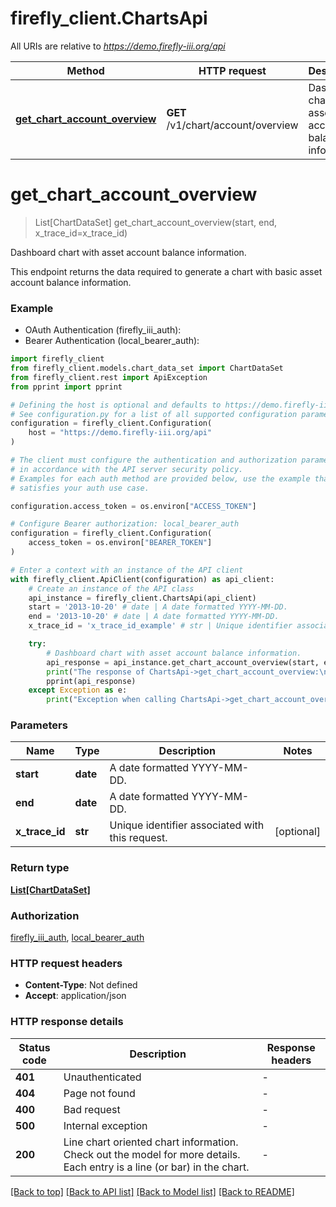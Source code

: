 # firefly_client.ChartsApi

All URIs are relative to *https://demo.firefly-iii.org/api*

Method | HTTP request | Description
------------- | ------------- | -------------
[**get_chart_account_overview**](ChartsApi.md#get_chart_account_overview) | **GET** /v1/chart/account/overview | Dashboard chart with asset account balance information.


# **get_chart_account_overview**
> List[ChartDataSet] get_chart_account_overview(start, end, x_trace_id=x_trace_id)

Dashboard chart with asset account balance information.

This endpoint returns the data required to generate a chart with basic asset account balance information. 

### Example

* OAuth Authentication (firefly_iii_auth):
* Bearer Authentication (local_bearer_auth):

```python
import firefly_client
from firefly_client.models.chart_data_set import ChartDataSet
from firefly_client.rest import ApiException
from pprint import pprint

# Defining the host is optional and defaults to https://demo.firefly-iii.org/api
# See configuration.py for a list of all supported configuration parameters.
configuration = firefly_client.Configuration(
    host = "https://demo.firefly-iii.org/api"
)

# The client must configure the authentication and authorization parameters
# in accordance with the API server security policy.
# Examples for each auth method are provided below, use the example that
# satisfies your auth use case.

configuration.access_token = os.environ["ACCESS_TOKEN"]

# Configure Bearer authorization: local_bearer_auth
configuration = firefly_client.Configuration(
    access_token = os.environ["BEARER_TOKEN"]
)

# Enter a context with an instance of the API client
with firefly_client.ApiClient(configuration) as api_client:
    # Create an instance of the API class
    api_instance = firefly_client.ChartsApi(api_client)
    start = '2013-10-20' # date | A date formatted YYYY-MM-DD. 
    end = '2013-10-20' # date | A date formatted YYYY-MM-DD. 
    x_trace_id = 'x_trace_id_example' # str | Unique identifier associated with this request. (optional)

    try:
        # Dashboard chart with asset account balance information.
        api_response = api_instance.get_chart_account_overview(start, end, x_trace_id=x_trace_id)
        print("The response of ChartsApi->get_chart_account_overview:\n")
        pprint(api_response)
    except Exception as e:
        print("Exception when calling ChartsApi->get_chart_account_overview: %s\n" % e)
```



### Parameters


Name | Type | Description  | Notes
------------- | ------------- | ------------- | -------------
 **start** | **date**| A date formatted YYYY-MM-DD.  | 
 **end** | **date**| A date formatted YYYY-MM-DD.  | 
 **x_trace_id** | **str**| Unique identifier associated with this request. | [optional] 

### Return type

[**List[ChartDataSet]**](ChartDataSet.md)

### Authorization

[firefly_iii_auth](../README.md#firefly_iii_auth), [local_bearer_auth](../README.md#local_bearer_auth)

### HTTP request headers

 - **Content-Type**: Not defined
 - **Accept**: application/json

### HTTP response details

| Status code | Description | Response headers |
|-------------|-------------|------------------|
**401** | Unauthenticated |  -  |
**404** | Page not found |  -  |
**400** | Bad request |  -  |
**500** | Internal exception |  -  |
**200** | Line chart oriented chart information. Check out the model for more details. Each entry is a line (or bar) in the chart. |  -  |

[[Back to top]](#) [[Back to API list]](../README.md#documentation-for-api-endpoints) [[Back to Model list]](../README.md#documentation-for-models) [[Back to README]](../README.md)

